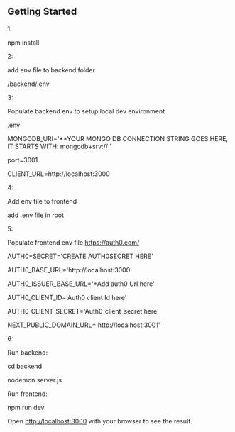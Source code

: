 ## Getting Started

1:

npm install

2:

add env file to backend folder

/backend/.env

3:

Populate backend env to setup local dev environment

.env

MONGODB_URI='\*\*YOUR MONGO DB CONNECTION STRING GOES HERE, IT STARTS WITH: mongodb+srv:// '

port=3001

CLIENT_URL=http://localhost:3000

4:

Add env file to frontend

add .env file in root

5:

Populate frontend env file https://auth0.com/

AUTH0*SECRET='CREATE AUTH0SECRET HERE'

AUTH0_BASE_URL='http://localhost:3000'

AUTH0_ISSUER_BASE_URL='*Add auth0 Url here'

AUTH0_CLIENT_ID='Auth0 client Id here'

AUTH0_CLIENT_SECRET='Auth0_client_secret here'

NEXT_PUBLIC_DOMAIN_URL='http://localhost:3001'

6:

Run backend:

cd backend

nodemon server.js

Run frontend:

npm run dev

Open [http://localhost:3000](http://localhost:3000) with your browser to see the result.
